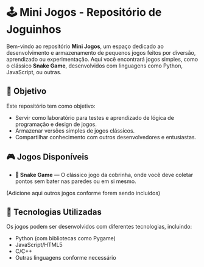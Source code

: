 # 🕹️ Mini Jogos - Repositório de Joguinhos

Bem-vindo ao repositório **Mini Jogos**, um espaço dedicado ao desenvolvimento e armazenamento de pequenos jogos feitos por diversão, aprendizado ou experimentação. Aqui você encontrará jogos simples, como o clássico **Snake Game**, desenvolvidos com linguagens como Python, JavaScript, ou outras.

## 🎯 Objetivo

Este repositório tem como objetivo:

- Servir como laboratório para testes e aprendizado de lógica de programação e design de jogos.
- Armazenar versões simples de jogos clássicos.
- Compartilhar conhecimento com outros desenvolvedores e entusiastas.

## 🎮 Jogos Disponíveis

- **🐍 Snake Game** — O clássico jogo da cobrinha, onde você deve coletar pontos sem bater nas paredes ou em si mesmo.

(Adicione aqui outros jogos conforme forem sendo incluídos)

## 🚀 Tecnologias Utilizadas

Os jogos podem ser desenvolvidos com diferentes tecnologias, incluindo:

- Python (com bibliotecas como Pygame)
- JavaScript/HTML5
- C/C++
- Outras linguagens conforme necessário


